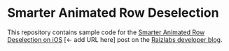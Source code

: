 # Smarter Animated Row Deselection

This repository contains sample code for the [Smarter Animated Row Deselection on iOS]() [← add URL here] post on the [Raizlabs developer blog](http://raizlabs.com/dev).
